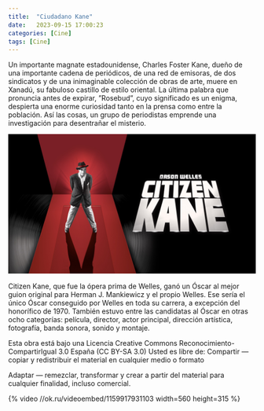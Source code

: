 ```yaml
---
title:  "Ciudadano Kane"
date:   2023-09-15 17:00:23
categories: [Cine]
tags: [Cine]
---
```


Un importante magnate estadounidense, Charles Foster Kane, dueño de una importante cadena de periódicos, de una red de emisoras, de dos sindicatos y de una inimaginable colección de obras de arte, muere en Xanadú, su fabuloso castillo de estilo oriental. La última palabra que pronuncia antes de expirar, ”Rosebud”, cuyo significado es un enigma, despierta una enorme curiosidad tanto en la prensa como entre la población. Así las cosas, un grupo de periodistas emprende una investigación para desentrañar el misterio.

![Ciudadano Kane](/images/kane.jpg)

Citizen Kane, que fue la ópera prima de Welles, ganó un Óscar al mejor guion original para Herman J. Mankiewicz y el propio Welles. Ese sería el único Óscar conseguido por Welles en toda su carrera, a excepción del honorífico de 1970. También estuvo entre las candidatas al Óscar en otras ocho categorías: película, director, actor principal, dirección artística, fotografía, banda sonora, sonido y montaje.

Esta obra está bajo una Licencia Creative Commons Reconocimiento-CompartirIgual 3.0 España (CC BY-SA 3.0) Usted es libre de: Compartir — copiar y redistribuir el material en cualquier medio o formato

Adaptar — remezclar, transformar y crear a partir del material para cualquier finalidad, incluso comercial.




{% video //ok.ru/videoembed/1159917931103 width=560 height=315 %}